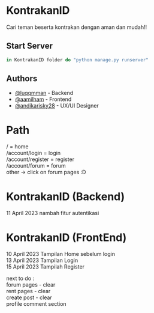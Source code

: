 # KontrakanID

Cari teman beserta kontrakan dengan aman dan mudah!!

## Start Server

```javascript
in KontrakanID folder do "python manage.py runserver" 
```

## Authors

- [@luqqmman](https://www.github.com/luqqmman) - Backend
- [@aamilham](https://www.github.com/aamilham) - Frontend
- [@andikarisky28](https://www.github.com/andikarisky28) - UX/UI Designer

# Path
/ = home <br />
/account/login = login <br />
/account/register = register <br />
/account/forum = forum <br />
other -> click on forum pages :D

# KontrakanID (Backend)
11 April 2023 nambah fitur autentikasi

# KontrakanID (FrontEnd)
10 April 2023 Tampilan Home sebelum login <br />
13 April 2023 Tampilan Login <br />
15 April 2023 Tampilah Register <br />


next to do : <br />
forum pages - clear<br />
rent pages - clear<br />
create post - clear<br />
profile
comment section
